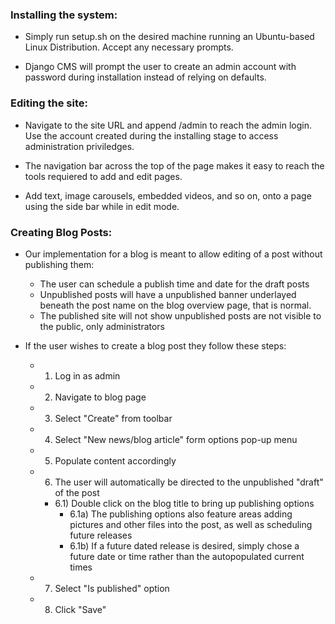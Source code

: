 ### Installing the system:

* Simply run setup.sh on the desired machine running an Ubuntu-based Linux Distribution. Accept any necessary prompts.

* Django CMS will prompt the user to create an admin account with password during installation instead of relying on defaults.


### Editing the site:

* Navigate to the site URL and append /admin to reach the admin login. Use the account created during the installing stage to access administration priviledges. 

* The navigation bar across the top of the page makes it easy to reach the tools requiered to add and edit pages.

* Add text, image carousels, embedded videos, and so on, onto a page using the side bar while in edit mode.



### Creating Blog Posts:

* Our implementation for a blog is meant to allow editing of a post without publishing them:
  * The user can schedule a publish time and date for the draft posts 
  * Unpublished posts will have a unpublished banner underlayed beneath the post name on the blog overview page, that is normal. 
  * The published site will not show unpublished posts are not visible to the public, only administrators

* If the user wishes to create a blog post they follow these steps:
	* 1) Log in as admin
  * 2) Navigate to blog page
  * 3) Select "Create" from toolbar
  * 4) Select "New news/blog article" form options pop-up menu
  * 5) Populate content accordingly
  * 6) The user will automatically be directed to the unpublished "draft" of the post
    * 6.1) Double click on the blog title to bring up publishing options
      * 6.1a) The publishing options also feature areas adding pictures and other files into the post, as well as scheduling future releases
      * 6.1b) If a future dated release is desired, simply chose a future date or time rather than the autopopulated current times
  * 7) Select "Is published" option
  * 8) Click "Save"
